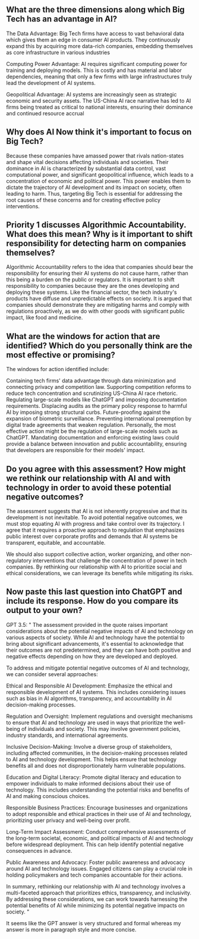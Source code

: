## What are the three dimensions along which Big Tech has an advantage in AI?

The Data Advantage: Big Tech firms have access to vast behavioral data
which gives them an edge in consumer AI products. They continuously
expand this by acquiring more data-rich companies, embedding themselves
as core infrastructure in various industries

Computing Power Advantage: AI requires significant computing power for
training and deploying models. This is costly and has material and labor
dependencies, meaning that only a few firms with large infrastructures
truly lead the development of AI systems.

Geopolitical Advantage: AI systems are increasingly seen as strategic
economic and security assets. The US-China AI race narrative has led to
AI firms being treated as critical to national interests, ensuring their
dominance and continued resource accrual

## Why does AI Now think it's important to focus on Big Tech?

Because these companies have amassed power that rivals nation-states and shape vital decisions affecting individuals and societies. Their dominance in AI is characterized by substantial data control, vast computational power, and significant geopolitical influence, which leads to a concentration of economic and political power. This power enables them to dictate the trajectory of AI development and its impact on society, often leading to harm. Thus, targeting Big Tech is essential for addressing the root causes of these concerns and for creating effective policy interventions.

## Priority 1 discusses Algorithmic Accountability. What does this mean? Why is it important to shift responsibility for detecting harm on companies themselves?

Algorithmic Accountability refers to the idea that companies should bear the responsibility for ensuring their AI systems do not cause harm, rather than this being a burden on the public or regulators. It is important to shift responsibility to companies because they are the ones developing and deploying these systems. Like the financial sector, the tech industry's products have diffuse and unpredictable effects on society. It is argued that companies should demonstrate they are mitigating harms and comply with regulations proactively, as we do with other goods with significant public impact, like food and medicine.

## What are the windows for action that are identified? Which do you personally think are the most effective or promising?

The windows for action identified include:

Containing tech firms' data advantage through data minimization and connecting privacy and competition law.
Supporting competition reforms to reduce tech concentration and scrutinizing US-China AI race rhetoric.
Regulating large-scale models like ChatGPT and imposing documentation requirements.
Displacing audits as the primary policy response to harmful AI by imposing strong structural curbs.
Future-proofing against the expansion of biometric surveillance.
Preventing international preemption by digital trade agreements that weaken regulation.
Personally, the most effective action might be the regulation of large-scale models such as ChatGPT. Mandating documentation and enforcing existing laws could provide a balance between innovation and public accountability, ensuring that developers are responsible for their models' impact.

## Do you agree with this assessment? How might we rethink our relationship with AI and with technology in order to avoid these potential negative outcomes?

The assessment suggests that AI is not inherently progressive and that
its development is not inevitable. To avoid potential negative outcomes,
we must stop equating AI with progress and take control over its
trajectory. I agree that it requires a proactive approach to regulation that
emphasizes public interest over corporate profits and demands that AI
systems be transparent, equitable, and accountable.

We should also
support collective action, worker organizing, and other non-regulatory
interventions that challenge the concentration of power in tech
companies. By rethinking our relationship with AI to prioritize social
and ethical considerations, we can leverage its benefits while
mitigating its risks.

## Now paste this last question into ChatGPT and include its response. How do you compare its output to your own?

GPT 3.5: "
The assessment provided in the quote raises important considerations about the potential negative impacts of AI and technology on various aspects of society. While AI and technology have the potential to bring about significant advancements, it's essential to acknowledge that their outcomes are not predetermined, and they can have both positive and negative effects depending on how they are developed and deployed.

To address and mitigate potential negative outcomes of AI and technology, we can consider several approaches:

Ethical and Responsible AI Development: Emphasize the ethical and responsible development of AI systems. This includes considering issues such as bias in AI algorithms, transparency, and accountability in AI decision-making processes.

Regulation and Oversight: Implement regulations and oversight mechanisms to ensure that AI and technology are used in ways that prioritize the well-being of individuals and society. This may involve government policies, industry standards, and international agreements.

Inclusive Decision-Making: Involve a diverse group of stakeholders, including affected communities, in the decision-making processes related to AI and technology development. This helps ensure that technology benefits all and does not disproportionately harm vulnerable populations.

Education and Digital Literacy: Promote digital literacy and education to empower individuals to make informed decisions about their use of technology. This includes understanding the potential risks and benefits of AI and making conscious choices.

Responsible Business Practices: Encourage businesses and organizations to adopt responsible and ethical practices in their use of AI and technology, prioritizing user privacy and well-being over profit.

Long-Term Impact Assessment: Conduct comprehensive assessments of the long-term societal, economic, and political impacts of AI and technology before widespread deployment. This can help identify potential negative consequences in advance.

Public Awareness and Advocacy: Foster public awareness and advocacy around AI and technology issues. Engaged citizens can play a crucial role in holding policymakers and tech companies accountable for their actions.

In summary, rethinking our relationship with AI and technology involves
a multi-faceted approach that prioritizes ethics, transparency, and
inclusivity. By addressing these considerations, we can work towards
harnessing the potential benefits of AI while minimizing its potential
negative impacts on society.
"

It seems like the GPT answer is very structured and formal whereas my
answer is more in paragraph style and more concise.
